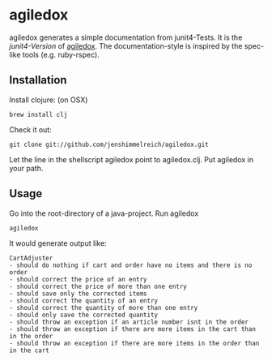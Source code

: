 agiledox
=============

agiledox generates a simple documentation from junit4-Tests. 
It is the _junit4-Version_ of [agiledox](http://agiledox.sourceforge.net/). 
The documentation-style is inspired by the spec-like tools (e.g. ruby-rspec).

Installation
------------

Install clojure: (on OSX)

    brew install clj

Check it out:

    git clone git://github.com/jenshimmelreich/agiledox.git

Let the line in the shellscript agiledox point to agiledox.clj. 
Put agiledox in your path.

Usage
-----

Go into the root-directory of a java-project. 
Run agiledox

    agiledox

It would generate output like:
    
    CartAdjuster
    - should do nothing if cart and order have no items and there is no order
    - should correct the price of an entry
    - should correct the price of more than one entry
    - should save only the corrected items
    - should correct the quantity of an entry
    - should correct the quantity of more than one entry
    - should only save the corrected quantity
    - should throw an exception if an article number isnt in the order
    - should throw an exception if there are more items in the cart than in the order
    - should throw an exception if there are more items in the order than in the cart

